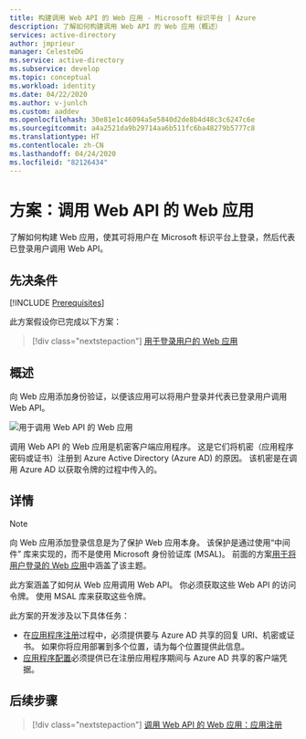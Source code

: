 ```yaml
---
title: 构建调用 Web API 的 Web 应用 - Microsoft 标识平台 | Azure
description: 了解如何构建调用 Web API 的 Web 应用（概述）
services: active-directory
author: jmprieur
manager: CelesteDG
ms.service: active-directory
ms.subservice: develop
ms.topic: conceptual
ms.workload: identity
ms.date: 04/22/2020
ms.author: v-junlch
ms.custom: aaddev
ms.openlocfilehash: 30e81e1c46094a5e5840d2de8b4d48c3c6247c6e
ms.sourcegitcommit: a4a2521da9b29714aa6b511fc6ba48279b5777c8
ms.translationtype: HT
ms.contentlocale: zh-CN
ms.lasthandoff: 04/24/2020
ms.locfileid: "82126434"
---
```

# <a name="scenario-a-web-app-that-calls-web-apis"></a>方案：调用 Web API 的 Web 应用

了解如何构建 Web 应用，使其可将用户在 Microsoft 标识平台上登录，然后代表已登录用户调用 Web API。

## <a name="prerequisites"></a>先决条件

[!INCLUDE [Prerequisites](../../../includes/active-directory-develop-scenarios-prerequisites.md)]

此方案假设你已完成以下方案：

> [!div class="nextstepaction"]
> [用于登录用户的 Web 应用](scenario-web-app-sign-user-overview.md)

## <a name="overview"></a>概述

向 Web 应用添加身份验证，以便该应用可以将用户登录并代表已登录用户调用 Web API。

![用于调用 Web API 的 Web 应用](./media/scenario-webapp/web-app.svg)

调用 Web API 的 Web 应用是机密客户端应用程序。
这是它们将机密（应用程序密码或证书）注册到 Azure Active Directory (Azure AD) 的原因。 该机密是在调用 Azure AD 以获取令牌的过程中传入的。

## <a name="specifics"></a>详情

> [!NOTE]
> 向 Web 应用添加登录信息是为了保护 Web 应用本身。 该保护是通过使用“中间件”  库来实现的，而不是使用 Microsoft 身份验证库 (MSAL)。 前面的方案[用于将用户登录的 Web 应用](scenario-web-app-sign-user-overview.md)中涵盖了该主题。
>
> 此方案涵盖了如何从 Web 应用调用 Web API。 你必须获取这些 Web API 的访问令牌。 使用 MSAL 库来获取这些令牌。

此方案的开发涉及以下具体任务：

- 在[应用程序注册](scenario-web-app-call-api-app-registration.md)过程中，必须提供要与 Azure AD 共享的回复 URI、机密或证书。 如果你将应用部署到多个位置，请为每个位置提供此信息。
- [应用程序配置](scenario-web-app-call-api-app-configuration.md)必须提供已在注册应用程序期间与 Azure AD 共享的客户端凭据。

## <a name="next-steps"></a>后续步骤

> [!div class="nextstepaction"]
> [调用 Web API 的 Web 应用：应用注册](scenario-web-app-call-api-app-registration.md)

